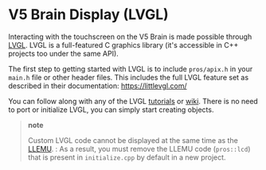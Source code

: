 V5 Brain Display (LVGL)
=======================

Interacting with the touchscreen on the V5 Brain is made possible
through [LVGL](https://littlevgl.com). LVGL is a full-featured C
graphics library (it's accessible in C++ projects too under the same
API).

The first step to getting started with LVGL is to include `pros/apix.h`
in your `main.h` file or other header files. This includes the full LVGL
feature set as described in their documentation:
<https://littlevgl.com/>

You can follow along with any of the LVGL
[tutorials](https://github.com/littlevgl/lv_examples/tree/master/lv_tutorial)
or [wiki](https://docs.littlevgl.com/#Objects). There is no need to port
or initialize LVGL, you can simply start creating objects.

> **note**
>
> Custom LVGL code cannot be displayed at the same time as the [LLEMU](./llemu.html).
> :   As a result, you must remove the LLEMU code (`pros::lcd`) that is
>     present in `initialize.cpp` by default in a new project.
>


